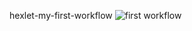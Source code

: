 hexlet-my-first-workflow
![first workflow](https://github.com/Shakhmurat/hexlet-my-first-workflow/actions/workflows/first-action.yml/badge.svg)
